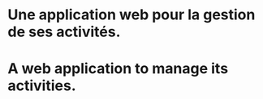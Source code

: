  # Une application web pour la gestion de ses activités.
 #  A web application to manage its activities.
